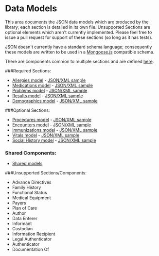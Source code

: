 # Data Models

This area documents the JSON data models which are produced by the library; each section is detailed in its own file.  Unsupported Sections are optional elements which aren't currently implemented.  Please feel free to issue a pull request for support of these sections (so long as it has tests).

JSON doesn't currently have a standard schema language; consequently these models are written to be used in a [Mongoose.js](http://www.mongoosejs.com) compatible schema.

There are components common to multiple sections and are defined [here](sections/shared.md).

###Required Sections:

- [Allergies model](sections/allergies.md) - [JSON/XML sample](sections/samples/allergies.md)
- [Medications model](sections/medications.md) - [JSON/XML sample](sections/samples/medications.md)
- [Problems model](sections/problems.md) - [JSON/XML sample](sections/samples/problems.md)
- [Results model](sections/results.md) - [JSON/XML sample](sections/samples/results.md)
- [Demographics model](sections/demographics.md) - [JSON/XML sample](sections/samples/demographics.md)

###Optional Sections:

- [Procedures model](sections/procedures.md) - [JSON/XML sample](sections/samples/procedures.md)
- [Encounters model](sections/encounters.md) - [JSON/XML sample](sections/samples/encounters.md)
- [Immunizations model](sections/immunizations.md) - [JSON/XML sample](sections/samples/immunizations.md)
- [Vitals model](sections/vitals.md) - [JSON/XML sample](sections/samples/vitals.md)
- [Social History model](sections/socialHistory.md) - [JSON/XML sample](sections/samples/socialHistory.md)

### Shared Components:

- [Shared models](sections/shared.md)


###Unsupported Sections/Components:

- Advance Directives
- Family History
- Functional Status
- Medical Equipment
- Payers
- Plan of Care
- Author
- Data Enterer
- Informant
- Custodian
- Information Recipient
- Legal Authenticator
- Authenticator
- Documentation Of
